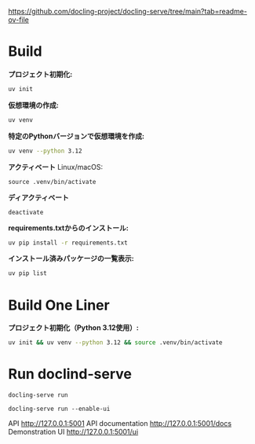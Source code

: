 https://github.com/docling-project/docling-serve/tree/main?tab=readme-ov-file

# Build
**プロジェクト初期化:**

```bash
uv init
```

**仮想環境の作成:**

```bash
uv venv
```

**特定のPythonバージョンで仮想環境を作成:**

```bash
uv venv --python 3.12
```

**アクティベート**
Linux/macOS:
```
source .venv/bin/activate
```

**ディアクティベート**
```
deactivate
```

**requirements.txtからのインストール:**

```bash
uv pip install -r requirements.txt
```

**インストール済みパッケージの一覧表示:**

```bash
uv pip list
```

# Build One Liner

**プロジェクト初期化（Python 3.12使用）:**

```bash
uv init && uv venv --python 3.12 && source .venv/bin/activate
```


# Run doclind-serve
```
docling-serve run
```
```
docling-serve run --enable-ui
```

API http://127.0.0.1:5001
API documentation http://127.0.0.1:5001/docs
Demonstration UI http://127.0.0.1:5001/ui
